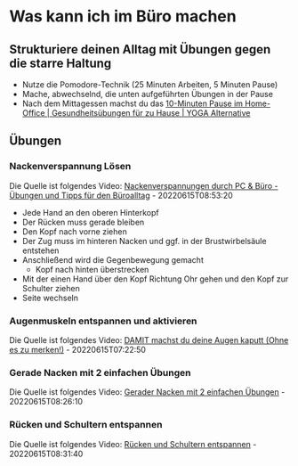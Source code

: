 # Was kann ich im Büro machen

## Strukturiere deinen Alltag mit Übungen gegen die starre Haltung

* Nutze die Pomodore-Technik (25 Minuten Arbeiten, 5 Minuten Pause)
* Mache, abwechselnd, die unten aufgeführten Übungen in der Pause
* Nach dem Mittagessen machst du das [10-Minuten Pause im Home-Office | Gesundheitsübungen für zu Hause | YOGA Alternative](https://youtu.be/gS5H-s8VSa8)

## Übungen

### Nackenverspannung Lösen

Die Quelle ist folgendes Video: [Nackenverspannungen durch PC & Büro - Übungen und Tipps für den Büroalltag](https://www.youtube.com/watch?v=bex2Fn6NftM) - 20220615T08:53:20

* Jede Hand an den oberen Hinterkopf
* Der Rücken muss gerade bleiben
* Den Kopf nach vorne ziehen
* Der Zug muss im hinteren Nacken und ggf. in der Brustwirbelsäule entstehen
* Anschließend wird die Gegenbewegung gemacht
  * Kopf nach hinten überstrecken
* Mit der einen Hand über den Kopf Richtung Ohr gehen und den Kopf zur Schulter ziehen
* Seite wechseln

### Augenmuskeln entspannen und aktivieren

Die Quelle ist folgendes Video: [DAMIT machst du deine Augen kaputt (Ohne es zu merken!)](https://youtu.be/UcyibgRWTuw?t=411) - 20220615T07:22:50

### Gerade Nacken mit 2 einfachen Übungen

Die Quelle ist folgendes Video: [Gerader Nacken mit 2 einfachen Übungen](https://www.youtube.com/watch?v=DGuRUBlfusY) - 20220615T08:26:10

### Rücken und Schultern entspannen

Die Quelle ist folgendes Video: [Rücken und Schultern entspannen](https://youtu.be/gS5H-s8VSa8?t=480) - 20220615T08:31:40

